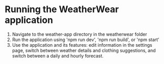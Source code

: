 # Running the WeatherWear application

1. Navigate to the weather-app directory in the weatherwear folder
2. Run the application using 'npm run dev', 'npm run build', or 'npm start'
3. Use the application and its features: edit information in the settings page, switch between weather details and clothing suggestions, and switch between a daily and hourly forecast. 

